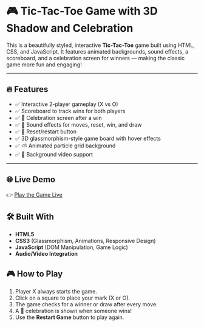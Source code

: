 # 🎮 Tic-Tac-Toe Game with 3D Shadow and Celebration

This is a beautifully styled, interactive **Tic-Tac-Toe** game built using HTML, CSS, and JavaScript. It features animated backgrounds, sound effects, a scoreboard, and a celebration screen for winners — making the classic game more fun and engaging!

---

## 🔥 Features

- ✅ Interactive 2-player gameplay (X vs O)
- ✅ Scoreboard to track wins for both players
- ✅ 🎉 Celebration screen after a win
- ✅ 🎵 Sound effects for moves, reset, win, and draw
- ✅ 🔄 Reset/restart button
- ✅ 3D glassmorphism-style game board with hover effects
- ✅ ⛅ Animated particle grid background
- ✅ 🎥 Background video support

---

## 🌐 Live Demo

👉 [Play the Game Live](https://sweetyprasad570.github.io/Tic-Tac-Toe/)  


## 🛠️ Built With

- **HTML5**
- **CSS3** (Glassmorphism, Animations, Responsive Design)
- **JavaScript** (DOM Manipulation, Game Logic)
- **Audio/Video Integration**


## 🎮 How to Play

1. Player X always starts the game.
2. Click on a square to place your mark (X or O).
3. The game checks for a winner or draw after every move.
4. A 🎉 celebration is shown when someone wins!
5. Use the **Restart Game** button to play again.




